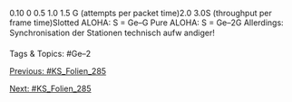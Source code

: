 0.10
0 0.5 1.0 1.5
G (attempts per packet time)2.0 3.0S (throughput per frame time)Slotted ALOHA: S = Ge–G
Pure ALOHA: S = Ge–2G
Allerdings: Synchronisation der Stationen technisch aufw andiger!

   Tags & Topics:
   #Ge–2

[Previous: #KS_Folien_285](KS_Folien_285.md)

[Next: #KS_Folien_285](KS_Folien_285.md)